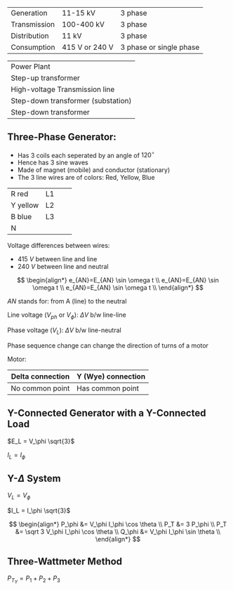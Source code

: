 | | | | 
|-|-|-|
| Generation | 11-15  kV | 3 phase |
| Transmission | 100-400 kV | 3 phase |
| Distribution | 11 kV | 3 phase |
| Consumption | 415 V or 240 V | 3 phase or single phase |

||
|-|
| Power Plant |
| Step-up transformer |
| High-voltage Transmission line |
| Step-down transformer (substation) |
| Step-down transformer |

## Three-Phase Generator:
- Has 3 coils each seperated by an angle of $120^\circ$
- Hence has 3 sine waves
- Made of magnet (mobile) and conductor (stationary)
- The 3 line wires are of colors: Red, Yellow, Blue

|||||
|-|-|-|-|
| R red | L1 | |
| Y yellow | L2 | |
| B blue | L3 | |
| N | | |

Voltage differences between wires:
- $415~V$ between line and line
- $240~V$ between line and neutral

$$
\begin{align*}
    e_{AN}=E_{AN} \sin \omega t \\
    e_{AN}=E_{AN} \sin \omega t \\
    e_{AN}=E_{AN} \sin \omega t \\
\end{align*}
$$

$AN$ stands for: from A (line) to the neutral

Line voltage $(V_{ph} \text{ or } V_\phi)$: $\Delta V$ b/w line-line

Phase voltage $(V_L)$: $\Delta V$ b/w line-neutral

Phase sequence change can change the direction of turns of a motor

Motor:

| Delta connection | Y (Wye) connection |
|-|-|
| No common point | Has common point |

## Y-Connected Generator with a Y-Connected Load

$E_L = V_\phi \sqrt{3}$

$I_L = I_\phi$

## Y-$\Delta$ System

$V_L = V_\phi$

$I_L = I_\phi \sqrt{3}$

$$
\begin{align*}
    P_\phi &= V_\phi I_\phi \cos \theta \\
    P_T &= 3 P_\phi \\
    P_T &= \sqrt 3 V_\phi I_\phi \cos \theta \\
    Q_\phi &= V_\phi I_\phi \sin \theta \\
\end{align*}
$$

## Three-Wattmeter Method

$P_{T_Y} = P_1 + P_2 + P_3$